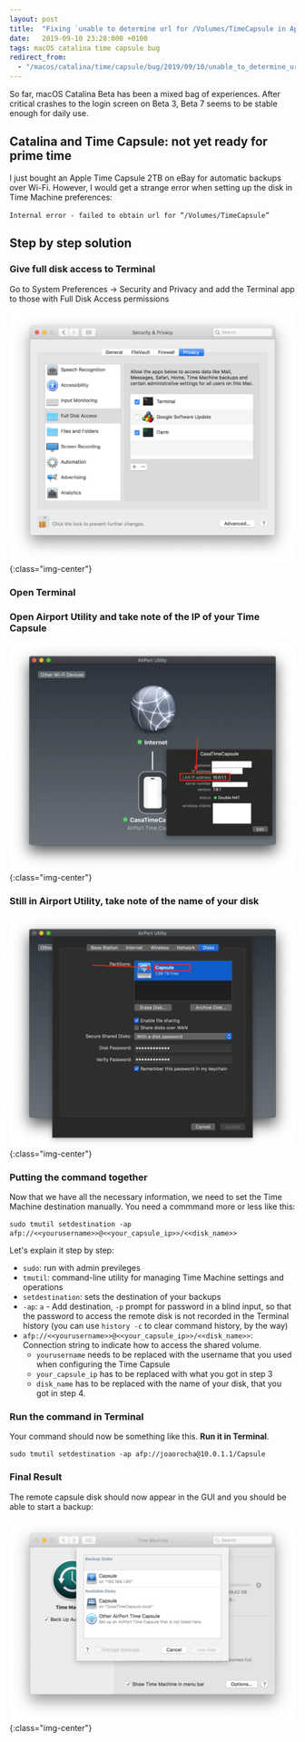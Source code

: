 ```yaml
---
layout: post
title:  "Fixing `unable to determine url for /Volumes/TimeCapsule in Apple Time Machine`"
date:   2019-09-10 23:28:000 +0100
tags: macOS catalina time capsule bug
redirect_from:
  - "/macos/catalina/time/capsule/bug/2019/09/10/unable_to_determine_url_for_mount_point_time_machine/"
---
```


So far, macOS Catalina Beta has been a mixed bag of experiences. After critical crashes to the login screen on Beta 3, Beta 7 seems to be stable enough for daily use.

## Catalina and Time Capsule: not yet ready for prime time

I just bought an Apple Time Capsule 2TB on eBay for automatic backups over Wi-Fi. However, I would get a strange error when setting up the disk in Time Machine preferences:

`Internal error - failed to obtain url for “/Volumes/TimeCapsule”`

## Step by step solution

### Give full disk access to Terminal

Go to System Preferences -> Security and Privacy and add the Terminal app to those with Full Disk Access permissions

![Add Terminal to Full Disk Access](/assets/images/post-images/2019-09-10-unable_to_determine_url_for_mount_point_time_machine/add-terminal-to-full-access.png){:class="img-center"}

### Open Terminal

### Open Airport Utility and take note of the IP of your Time Capsule

![Seeing IP of Time Capsule](/assets/images/post-images/2019-09-10-unable_to_determine_url_for_mount_point_time_machine/get-capsule-ip.png){:class="img-center"}

### Still in Airport Utility, take note of the name of your disk

![Seeing Disk Name](/assets/images/post-images/2019-09-10-unable_to_determine_url_for_mount_point_time_machine/see-capsule-disk-name.png){:class="img-center"}

### Putting the command together

Now that we have all the necessary information, we need to set the Time Machine destination manually. You need a commmand more or less like this:

```shell
sudo tmutil setdestination -ap afp://<<yourusername>>@<<your_capsule_ip>>/<<disk_name>>
```

Let's explain it step by step:

- `sudo`: run with admin previleges
- `tmutil`:  command-line utility for managing Time Machine settings and operations
- `setdestination`: sets the destination of your backups
- `-ap`: `a` - Add destination, `-p` prompt for password in a blind input, so that the password to access the remote disk is not recorded in the Terminal history (you can use `history -c` to clear command history, by the way)
- `afp://<<yourusername>>@<<your_capsule_ip>>/<<disk_name>>`: Connection string to indicate how to access the shared volume.
	- `yourusername` needs to be replaced with the username that you used when configuring the Time Capsule
	- `your_capsule_ip` has to be replaced with what you got in step 3
	- `disk_name` has to be replaced with the name of your disk, that you got in step 4.

### Run the command in Terminal

Your command should now be something like this. **Run it in Terminal**.

```shell
sudo tmutil setdestination -ap afp://joaorocha@10.0.1.1/Capsule
```

### Final Result

The remote capsule disk should now appear in the GUI and you should be able to start a backup:

![Final Result](/assets/images/post-images/2019-09-10-unable_to_determine_url_for_mount_point_time_machine/result.png){:class="img-center"}
